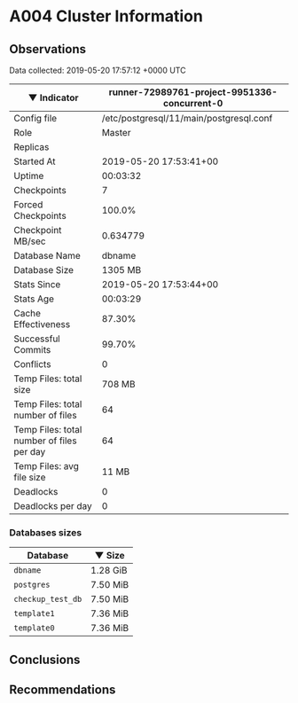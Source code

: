 # A004 Cluster Information #

## Observations ##
Data collected: 2019-05-20 17:57:12 +0000 UTC  

|&#9660;&nbsp;Indicator | runner-72989761-project-9951336-concurrent-0 |
|--------|-------|
|Config file |/etc/postgresql/11/main/postgresql.conf|
|Role |Master|
|Replicas ||
|Started At |2019-05-20&nbsp;17:53:41+00|
|Uptime |00:03:32|
|Checkpoints |7|
|Forced Checkpoints |100.0%|
|Checkpoint MB/sec |0.634779|
|Database Name |dbname|
|Database Size |1305&nbsp;MB|
|Stats Since |2019-05-20&nbsp;17:53:44+00|
|Stats Age |00:03:29|
|Cache Effectiveness |87.30%|
|Successful Commits |99.70%|
|Conflicts |0|
|Temp Files: total size |708&nbsp;MB|
|Temp Files: total number of files |64|
|Temp Files: total number of files per day |64|
|Temp Files: avg file size |11&nbsp;MB|
|Deadlocks |0|
|Deadlocks per day |0|


### Databases sizes ###

| Database | &#9660;&nbsp;Size |
|----------|--------|
| `dbname` | 1.28&nbsp;GiB |
| `postgres` | 7.50&nbsp;MiB |
| `checkup_test_db` | 7.50&nbsp;MiB |
| `template1` | 7.36&nbsp;MiB |
| `template0` | 7.36&nbsp;MiB |


## Conclusions ##


## Recommendations ##


